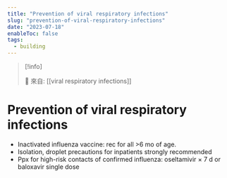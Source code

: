 ```yaml
---
title: "Prevention of viral respiratory infections"
slug: "prevention-of-viral-respiratory-infections"
date: "2023-07-18"
enableToc: false
tags:
  - building
---
```


> [!info]
>
> 🌱 來自: [[viral respiratory infections]]

# Prevention of viral respiratory infections

- Inactivated influenza vaccine: rec for all >6 mo of age.
- Isolation, droplet precautions for inpatients strongly recommended
- Ppx for high-risk contacts of confirmed influenza: oseltamivir × 7 d or baloxavir single dose
